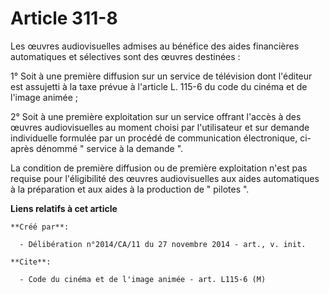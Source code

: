 # Article 311-8

Les œuvres audiovisuelles admises au bénéfice des aides financières automatiques et sélectives sont des œuvres destinées : 

1° Soit à une première diffusion sur un service de télévision dont l'éditeur est assujetti à la taxe prévue à l'article L.
115-6 du code du cinéma et de l'image animée ; 

2° Soit à une première exploitation sur un service offrant l'accès à des œuvres audiovisuelles au moment choisi par
l'utilisateur et sur demande individuelle formulée par un procédé de communication électronique, ci-après dénommé " service à
la demande ". 

La condition de première diffusion ou de première exploitation n'est pas requise pour l'éligibilité des œuvres audiovisuelles
aux aides automatiques à la préparation et aux aides à la production de " pilotes ".

**Liens relatifs à cet article**

	**Créé par**:

	  - Délibération n°2014/CA/11 du 27 novembre 2014 - art., v. init.

	**Cite**:

	  - Code du cinéma et de l'image animée - art. L115-6 (M)
